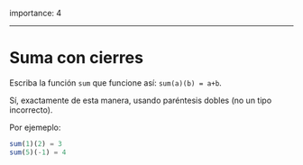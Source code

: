 importance: 4

---

# Suma con cierres

Escriba la función `sum` que funcione así: `sum(a)(b) = a+b`.

Sí, exactamente de esta manera, usando paréntesis dobles (no un tipo incorrecto).

Por ejemeplo:

```js
sum(1)(2) = 3
sum(5)(-1) = 4
```
